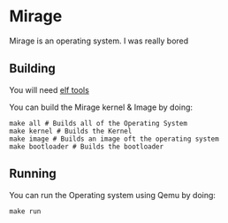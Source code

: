 # Mirage
Mirage is an operating system. I was really bored

## Building

You will need [elf tools](https://github.com/lordmilko/i686-elf-tools/releases)

You can build the Mirage kernel & Image by doing:
```
make all # Builds all of the Operating System
make kernel # Builds the Kernel
make image # Builds an image oft the operating system
make bootloader # Builds the bootloader
```

## Running

You can run the Operating system using Qemu by doing:
```
make run
```
